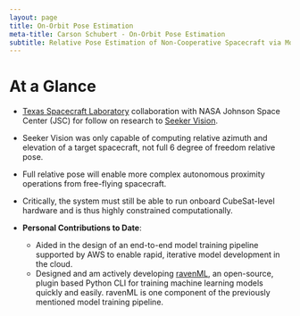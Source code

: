 ```yaml
---
layout: page
title: On-Orbit Pose Estimation
meta-title: Carson Schubert - On-Orbit Pose Estimation
subtitle: Relative Pose Estimation of Non-Cooperative Spacecraft via Monocular Camera Imagery
---
```


# At a Glance
- [Texas Spacecraft Laboratory](https://sites.utexas.edu/tsl/#) collaboration with NASA Johnson Space Center (JSC)
for follow on research to [Seeker Vision](https://cschubes.github.io/seeker).  

- Seeker Vision was only capable of computing relative azimuth and elevation of a target spacecraft,
not full 6 degree of freedom relative pose.

- Full relative pose will enable more complex autonomous proximity operations from free-flying spacecraft.

- Critically, the system must still be able to run onboard CubeSat-level hardware and is thus highly constrained
computationally.

- **Personal Contributions to Date**:  

    - Aided in the design of an end-to-end model training pipeline supported by AWS to enable rapid, iterative
    model development in the cloud.
    - Designed and am actively developing [ravenML](https://github.com/autognc/ravenML), an open-source, plugin based 
    Python CLI for training machine learning models quickly and easily. ravenML is one component of the previously
    mentioned model training pipeline.